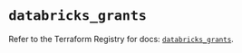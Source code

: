 # `databricks_grants`

Refer to the Terraform Registry for docs: [`databricks_grants`](https://registry.terraform.io/providers/databricks/databricks/1.92.0/docs/resources/grants).

